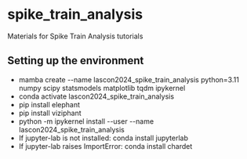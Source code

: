 # spike_train_analysis
Materials for Spike Train Analysis tutorials

## Setting up the environment
  - mamba create --name lascon2024_spike_train_analysis python=3.11 numpy scipy statsmodels matplotlib tqdm ipykernel
  - conda activate lascon2024_spike_train_analysis
  - pip install elephant
  - pip install viziphant
  - python -m ipykernel install --user --name lascon2024_spike_train_analysis
  - If jupyter-lab is not installed: conda install jupyterlab
  - If jupyter-lab raises ImportError: conda install chardet
